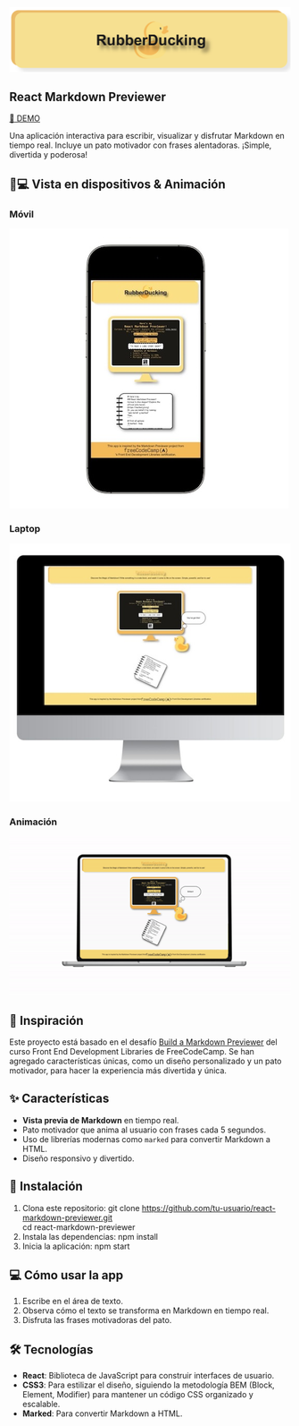 ![Captura de Pantalla](./README__SRC/Banner.png)
## React Markdown Previewer
[🚀 DEMO](https://julialchemdev.github.io/RubberDucking/)

Una aplicación interactiva para escribir, visualizar y disfrutar Markdown en tiempo real. Incluye un pato motivador con frases alentadoras. ¡Simple, divertida y poderosa!

## 📱💻 Vista en dispositivos & Animación

### Móvil  
![Vista en móvil](./README__SRC/Movil.jpg)

### Laptop  
![Vista en laptop](./README__SRC/Desktop.jpg)

### Animación
![Video explicativo](./README__SRC/Gif.gif)


## 🙌 Inspiración

Este proyecto está basado en el desafío [Build a Markdown Previewer](https://www.freecodecamp.org/learn/front-end-development-libraries/front-end-development-libraries-projects/build-a-markdown-previewer) del curso Front End Development Libraries de FreeCodeCamp. Se han agregado características únicas, como un diseño personalizado y un pato motivador, para hacer la experiencia más divertida y única.

## ✨ Características

- **Vista previa de Markdown** en tiempo real.
- Pato motivador que anima al usuario con frases cada 5 segundos.
- Uso de librerías modernas como `marked` para convertir Markdown a HTML.
- Diseño responsivo y divertido.

## 📖 Instalación

1. Clona este repositorio:
   git clone https://github.com/tu-usuario/react-markdown-previewer.git      
   cd react-markdown-previewer
2. Instala las dependencias:
   npm install
3. Inicia la aplicación:
   npm start

## 💻 Cómo usar la app

1. Escribe en el área de texto.
2. Observa cómo el texto se transforma en Markdown en tiempo real.
3. Disfruta las frases motivadoras del pato.


## 🛠️ Tecnologías

- **React**: Biblioteca de JavaScript para construir interfaces de usuario.
- **CSS3**: Para estilizar el diseño, siguiendo la metodología BEM (Block, Element, Modifier) para mantener un código CSS organizado y escalable.
- **Marked**: Para convertir Markdown a HTML.

